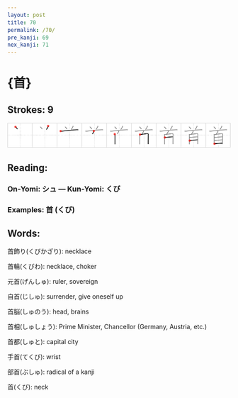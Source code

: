 ```yaml
---
layout: post
title: 70
permalink: /70/
pre_kanji: 69
nex_kanji: 71
---
```


# {首}

## Strokes: 9

<div class="stroke"><img src="../images/E9A696.png" /></div>

## Reading:

### On-Yomi: シュ &mdash; Kun-Yomi: くび

### Examples: 首 (くび)

## Words:

首飾り(くびかざり): necklace

首輪(くびわ): necklace, choker

元首(げんしゅ): ruler, sovereign

自首(じしゅ): surrender, give oneself up

首脳(しゅのう): head, brains

首相(しゅしょう): Prime Minister, Chancellor (Germany, Austria, etc.)

首都(しゅと): capital city

手首(てくび): wrist

部首(ぶしゅ): radical of a kanji

首(くび): neck
